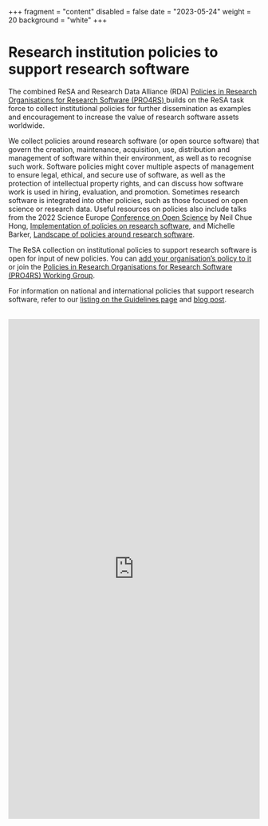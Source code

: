 +++
fragment = "content"
disabled = false
date = "2023-05-24"
weight = 20
background = "white"
+++

# Research institution policies to support research software


The combined ReSA and Research Data Alliance (RDA) [Policies in Research Organisations for Research Software (PRO4RS) ](https://www.rd-alliance.org/groups/policies-research-organisations-research-software-pro4rs) builds on the ReSA task force to collect institutional policies for further dissemination as examples and encouragement to increase the value of research software assets worldwide.

We collect policies around research software (or open source software) that govern the creation, maintenance, acquisition, use, distribution and management of software within their environment, as well as to recognise such work. Software policies might cover multiple aspects of management to ensure legal, ethical, and secure use of software, as well as the protection of intellectual property rights, and can discuss how software work is used in hiring, evaluation, and promotion. Sometimes research software is integrated into other policies, such as those focused on open science or research data. Useful resources on policies also include talks from the 2022 Science Europe [Conference on Open Science](https://www.scienceeurope.org/media/bmznjvt4/2022-se-open-science-conference-documentation.pdf) by Neil Chue Hong, [Implementation of policies on research software](https://docs.google.com/presentation/d/1OTIJf0Ub70LWTv-ZLeuGK2YqkTuMhWlCiqzEcxFUadE/edit#slide=id.p), and Michelle Barker, [Landscape of policies around research software](https://tinyurl.com/se-software).

The ReSA collection on institutional policies to support research software is open for input of new policies. You can [add your organisation’s policy to it](https://docs.google.com/spreadsheets/d/1YgXG1eSrby8e5wzqYOiOZW6KmJtR-wdBTrjr1_aMtF4/edit#gid=0) 
or join the [Policies in Research Organisations for Research Software (PRO4RS) Working Group](https://www.rd-alliance.org/groups/policies-research-organisations-research-software-pro4rs).

For information on national and international policies that support research software, refer to our [listing on the Guidelines page](https://www.researchsoft.org/guidelines/) and [blog post](https://www.researchsoft.org/blog/2021-12/).

<br>
<iframe src="https://docs.google.com/spreadsheets/d/e/2PACX-1vRFcGM-SZIA-IJ7Kb9jN0-CZNI6wWFKxXX6lFejoMDvVnn_N-tqTxHsRi_EMCYXeNUjYU8CPXJ8BbtU/pubhtml?widget=true&amp;headers=false"  frameborder="0" height="1000" width="100%"></iframe>

<br>


